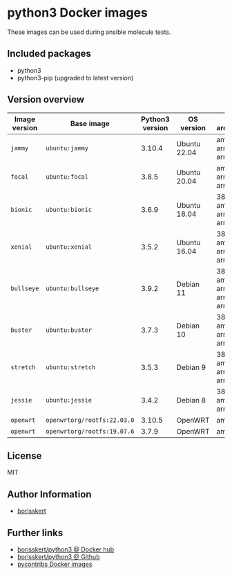 # python3 Docker images

These images can be used during ansible molecule tests.

## Included packages

* python3
* python3-pip (upgraded to latest version)

## Version overview

| Image version | Base image                  | Python3 version | OS version   | CPU architecture                     |
|---------------|-----------------------------|-----------------|--------------|--------------------------------------|
| `jammy`       | `ubuntu:jammy`              | 3.10.4          | Ubuntu 22.04 | amd64, arm/v7, arm64/v8              |
| `focal`       | `ubuntu:focal`              | 3.8.5           | Ubuntu 20.04 | amd64, arm/v7, arm64/v8              |
| `bionic`      | `ubuntu:bionic`             | 3.6.9           | Ubuntu 18.04 | 386, amd64, arm/v7, arm64/v8         |
| `xenial`      | `ubuntu:xenial`             | 3.5.2           | Ubuntu 16.04 | 386, amd64, arm/v7, arm64/v8         |
| `bullseye`    | `ubuntu:bullseye`           | 3.9.2           | Debian 11    | 386, amd64, arm/v5, arm/v7, arm64/v8 |
| `buster`      | `ubuntu:buster`             | 3.7.3           | Debian 10    | 386, amd64, arm/v7, arm64/v8         |
| `stretch`     | `ubuntu:stretch`            | 3.5.3           | Debian 9     | 386, amd64, arm/v7, arm64/v8         |
| `jessie`      | `ubuntu:jessie`             | 3.4.2           | Debian 8     | 386, amd64, arm/v7                   |
| `openwrt`     | `openwrtorg/rootfs:22.03.0` | 3.10.5          | OpenWRT      | amd64                                |
| `openwrt`     | `openwrtorg/rootfs:19.07.6` | 3.7.9           | OpenWRT      | amd64                                |

## License

MIT

## Author Information

* [borisskert](https://github.com/borisskert)

## Further links

* [borisskert/python3 @ Docker hub](https://hub.docker.com/r/borisskert/python3)
* [borisskert/python3 @ Github](https://github.com/borisskert/docker-python3)
* [pycontribs Docker images](https://hub.docker.com/u/pycontribs)
